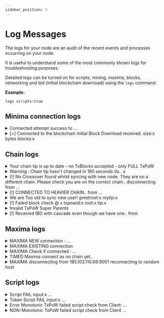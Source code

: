 ```yaml
---
sidebar_position: 4
---
```


# Log Messages

The logs for your node are an audit of the recent events and processes occurring on your node. 

It is useful to understand some of the most commonly shown logs for troubleshooting purposes.

Detailed logs can be turned on for scripts, mining, maxima, blocks, networking and ibd (initial blockchain download) using the `logs` command.

**Example:**

```
logs scripts:true
```

## Minima connection logs 

<details>
<summary> Connected attempt success to ... </summary>


**Details:** Your node has successfully connected to another node at the specified host:port.

**Log Level:** Info

**Action required?:** No 
</details>

<details>
<summary> [+] Connected to the blockchain Initial Block Download received. size:x bytes blocks:x </summary>

**Details:** Your node has received an IBD (Initial Blockchain Download) after connecting to another node. If your node is not up to date with the top block in the chain, you will receive the blocks your node is missing.

**Log Level:** Info

**Action required?:** No
</details>

## Chain logs
<details>
<summary>
Your chain tip is up to date - no TxBlocks accepted - only FULL TxPoW
</summary>

**Details:** Your top block is up to date so your node does not need to accept archive blocks.

**Log Level:** Info

**Action required?:** No
</details>

<details>
<summary>
Warning : Chain tip hasn't changed in 180 seconds 0x.. x
</summary>

**Details:** Your top block has not changed in 3 minutes. Top block txpowid and block number is provided.

**Log Level:** Info

**Action required?:** Maybe, although it is normal to see this message several times in a day.

**Suggested action:** Check to see if your node is showing other log messages that suggest you are not connected to the network, this could be a lot of disconnecting/could not connect messages. If so, check your internet connection and if running a node on a server, check that your firewall is not blocking connections on port 9001.


</details>

<details>
<summary>
[!] No Crossover found whilst syncing with new node. They are on a different chain. Please check you are on the correct chain.. disconnecting from ...
</summary>

**Details:** No intersection of blocks was found with a new connection so either you or they are on the wrong chain. Your node will disconnect from them.

**Log Level:** Warning

**Action required?:** Maybe

**Suggested action:** Check to see if your node is showing other log messages that suggest you are on the wrong chain, e.g. CONNECTED TO HEAVIER CHAIN / failed block check / We are Too old to sync new user! / Invalid TxPoW Superparents

</details>

<details>
<summary> [!] CONNECTED TO HEAVIER CHAIN.. from ... </summary>

**Details:** You connected to a node that in on a heavier chain. The client uid of the other node is provided.

**Log Level:** Warning

**Action required?:** Yes - if the message persists

**Suggested action:** If the message persists, then attempt the following steps to re-sync your chain:

1. Restart your node and allow 10-15 minutes for your node to attempt to re-sync
2. If your node is too far behind the top block, you will need to perform a chain re-sync using an archive node or archive file. This can be done from the Security MiniDapp or using one of the following commands `archive action:import file:` / `reset archivefile: action:chainsync` / `archive action:resync host:`

</details>

<details>
<summary> We are Too old to sync new user! greetroot:x mytip:x </summary>

**Details:** You connected to a new node but are too far behind so cannot provide any blocks to sync the user. The `greetroot` is the user's root block of their chain, `mytip` is your top block.

**Log Level:** Warning

**Action required?:** Yes - if the message persists

**Suggested action:** If the message persists, then attempt the following steps to re-sync your chain:

1. Restart your node and allow 10-15 minutes for your node to attempt to re-sync
2. If your node is too far behind the top block, you will need to perform a chain re-sync using an archive node or archive file. This can be done from the Security MiniDapp or using one of the following commands `archive action:import file:` / `reset archivefile: action:chainsync` / `archive action:resync host:`

</details>

<details>
<summary> [!] Failed block check @ x txpowid:x root:x tip:x </summary>

**Details:** Your node could not complete the block check

**Log Level:** Warning

**Action required?:** Yes - if the message persists

**Suggested action:** If the message persists, then attempt the following steps to re-sync your chain:

1. Restart your node and allow 10-15 minutes for your node to attempt to re-sync
2. If your node is too far behind the top block, you will need to perform a chain re-sync using an archive node or archive file. This can be done from the Security MiniDapp or using one of the following commands `archive action:import file:` / `reset archivefile: action:chainsync` / `archive action:resync host:`

</details>

 

<details>
<summary> Invalid TxPoW Super Parents </summary>

**Details:** The TxPoW being validated does not have valid Super Parents in the cascade.

**Log Level:** Warning

**Action required?:** Yes - if the message persists, this suggests there is an error with your cascade.

**Suggested action:** If the message persists, then attempt the following steps to re-sync your chain:

1. Restart your node and allow 10-15 minutes for your node to attempt to re-sync
2. If your node is too far behind the top block, you will need to perform a chain re-sync using an archive node or archive file. This can be done from the Security MiniDapp or using one of the following commands `archive action:import file:` / `reset archivefile: action:chainsync` / `archive action:resync host:`

</details>

<details>
<summary> [!] Received IBD with cascade even though we have one.. from </summary>

**Details:** You connected to a node which sent you a cascade

**Log Level:** Warning

**Action required?:** No
</details>

## Maxima logs

<details>
<summary>
MAXIMA NEW connection : ...
</summary>

**Details:** You have connected to and added this node as a new Maxima Host.

**Level:** Info

**Action required?:** No

</details>

<details>
<summary>
MAXIMA EXISTING connection
</summary>

**Details:** You have connected to a node which is one of your existing Maxima Hosts.

**Level:** Info

**Action required?:** No

</details>

<details>
<summary>
MAXIMA Check if connected : ...
</summary>

**Details:** Before sending a message to one of your Maxima hosts, the connection is checked.

**Level:** Info

**Action required?:** No


</details>

<details>
<summary> TIMED Maxima connect as no chain yet.. </summary>

**Details:** The node does not have any blocks yet so will not attempt to connect to a Maxima host. Will reattempt in 10 seconds.

**Level:** Info

**Action required?:** Maybe, if it persists.

**Suggested action:**  If the message persists, this suggests your node has no connections and has no chain. Check your internet connection and ensure your node is not running with the `-nop2p` or `-noconnect` parameter. If using a VPN, ensure the connection is not being blocked.

</details>

<details>
<summary> MAXIMA disconnecting from 185.103.110.69:9001 reconnecting to random host </summary>

**Details:** A connection could not be established with the host and a new connection will be made.

**Level:** Info

**Action required?:** No

</details>



## Script logs 

<details>
<summary>
Script FAIL input:x ...
</summary>

**Details:** A transaction being validated contained a coin with a script that failed to return TRUE. The input coin index and failed script is provided.

**Level:** Error

**Action required?:** No, if the transaction is not yours. Yes, if you posted the transaction.

**Action:** If the transaction is yours, 
- turn on additional logs for scripts by running `logs scripts:true` in the Terminal, then repost the same transaction to see which instruction caused the script to fail,
- ensure that the conditions specified for spending the coin in the contract have been met. The transaction will not complete and will need to be reposted.

</details>

<details>
<summary>
Token Script FAIL input:x ...
</summary>

**Details:** A transaction being validated contained a custom token with a token script that failed to return TRUE. The input coin index and failed script is provided.

**Level:** Error

**Action required?:** **No** - if the transaction is not yours. **Yes** - if you posted the transaction.

**Suggested action:** If the transaction is yours, 
- turn on additional logs for scripts by running `logs scripts:true` in the Terminal, then repost the same transaction to see which instruction caused the script to fail,
- ensure that the conditions specified for spending the custom token in the contract have been met. The transaction will not complete and will need to be reposted.

</details>

<details>
<summary>
Error Monotonic TxPoW failed script check from Client: ... 
</summary>

**Details:** Your node received a txpow that contained a monotonic transaction with a script that failed to return TRUE. The client uid and txpowid is provided. If a monotonic transaction fails, it will always fail as it does not depend on any varying state e.g. block time. The txpow will not be forwarded to peer nodes.

**Level:** Error

**Action required?:** No

</details>

<details>
<summary>
NON-Monotonic TxPoW failed script check from Client ...
</summary>

**Details:** Your node received a txpow that contained a non-monotonic transaction with a script that failed to return TRUE. The client uid and txpowid is provided. The validity of non-monotonic transactions depends on varying conditions e.g. block time, so may pass successfully at a later point in time. The txpow will not be forwarded to peer nodes.

**Level:** Error

**Action required?:** No

</details>

